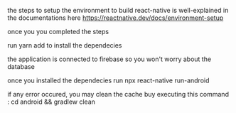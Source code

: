 the steps to setup the environment to build react-native is well-explained in the documentations here
https://reactnative.dev/docs/environment-setup

once you you completed the steps

run yarn add to install the dependecies

the application is connected to firebase so you won't worry about the database

once you installed the dependecies
run npx react-native run-android 

if any error occured, you may clean the cache buy executing this command : cd android && gradlew clean